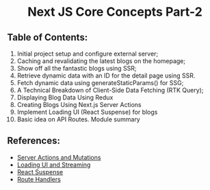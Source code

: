 <h1 align='center'>Next JS Core Concepts Part-2</h1>

## Table of Contents:

1. Initial project setup and configure external server;
2. Caching and revalidating the latest blogs on the homepage;
3. Show off all the fantastic blogs using SSR;
4. Retrieve dynamic data with an ID for the detail page using SSR.
5. Fetch dynamic data using generateStaticParams() for SSG;
6. A Technical Breakdown of Client-Side Data Fetching (RTK Query);
7. Displaying Blog Data Using Redux
8. Creating Blogs Using Next.js Server Actions
9. Implement Loading UI (React Suspense) for blogs
10. Basic idea on API Routes. Module summary

## References:

- [Server Actions and Mutations](https://nextjs.org/docs/app/building-your-application/data-fetching/server-actions-and-mutations)
- [Loading UI and Streaming](https://nextjs.org/docs/app/building-your-application/routing/loading-ui-and-streaming)
- [React Suspense](https://react.dev/reference/react/Suspense)
- [Route Handlers](https://nextjs.org/docs/app/building-your-application/routing/route-handlers)
